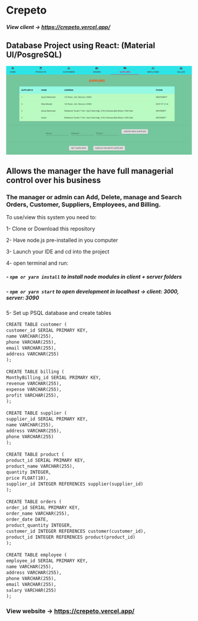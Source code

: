 # Crepeto

##### View client -> https://crepeto.vercel.app/

## Database Project using React: (Material UI/PosgreSQL)

![](client/public/homepage.PNG)

## Allows the manager the have full managerial control over his business

### The manager or admin can Add, Delete, manage and Search Orders, Customer, Suppliers, Employees, and Billing.

To use/view this system you need to:

1- Clone or Download this repository

2- Have node.js pre-installed in you computer

3- Launch your IDE and cd into the project

4- open terminal and run:

##### - `npm or yarn install` to install node modules in client + server folders

##### - `npm or yarn start` to open development in localhost -> client: 3000, server: 3090

5- Set up PSQL database and create tables

```
CREATE TABLE customer (
customer_id SERIAL PRIMARY KEY,
name VARCHAR(255),
phone VARCHAR(255),
email VARCHAR(255),
address VARCHAR(255)
);

CREATE TABLE billing (
MonthyBilling_id SERIAL PRIMARY KEY,
revenue VARCHAR(255),
expense VARCHAR(255),
profit VARCHAR(255),
);

CREATE TABLE supplier (
supplier_id SERIAL PRIMARY KEY,
name VARCHAR(255),
address VARCHAR(255),
phone VARCHAR(255)
);

CREATE TABLE product (
product_id SERIAL PRIMARY KEY,
product_name VARCHAR(255),
quantity INTEGER,
price FLOAT(10),
supplier_id INTEGER REFERENCES supplier(supplier_id)
);

CREATE TABLE orders (
order_id SERIAL PRIMARY KEY,
order_name VARCHAR(255),
order_date DATE,
product_quantity INTEGER,
customer_id INTEGER REFERENCES customer(customer_id),
product_id INTEGER REFERENCES product(product_id)
);

CREATE TABLE employee (
employee_id SERIAL PRIMARY KEY,
name VARCHAR(255),
address VARCHAR(255),
phone VARCHAR(255),
email VARCHAR(255),
salary VARCHAR(255)
);
```

### View website -> https://crepeto.vercel.app/
